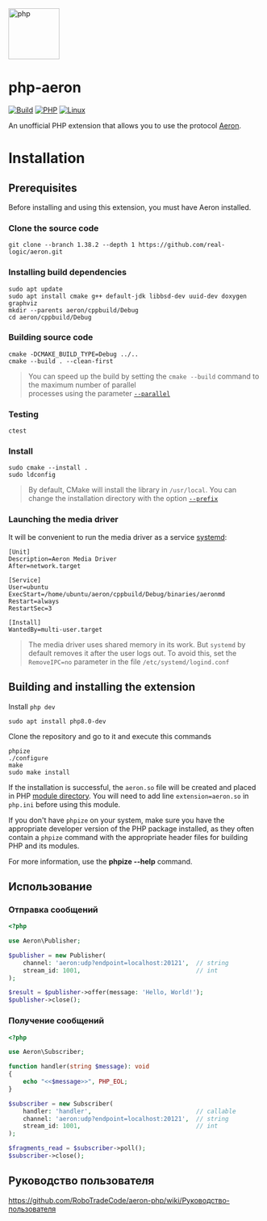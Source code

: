 <img src="https://user-images.githubusercontent.com/44947427/169660344-9298aef6-773f-4451-89e9-cb8de7dfe4af.svg" height="101" alt="php">

# php-aeron

[![Build](https://github.com/RoboTradeCode/aeron-php/actions/workflows/build.yml/badge.svg)](https://github.com/RoboTradeCode/aeron-php/actions/workflows/build.yml)
[![PHP](https://img.shields.io/badge/php-%5E8.0-blue)](https://www.php.net/downloads)
[![Linux](https://img.shields.io/badge/platform-linux-lightgrey)](https://ru.wikipedia.org/wiki/Linux)

An unofficial PHP extension that allows you to use the protocol [Aeron](https://github.com/real-logic/aeron).

# Installation

## Prerequisites
Before installing and using this extension, you must have Aeron installed.

### Clone the source code
```shell
git clone --branch 1.38.2 --depth 1 https://github.com/real-logic/aeron.git
```

### Installing build dependencies
```shell
sudo apt update
sudo apt install cmake g++ default-jdk libbsd-dev uuid-dev doxygen graphviz
mkdir --parents aeron/cppbuild/Debug
cd aeron/cppbuild/Debug
```

### Building source code
```shell
cmake -DCMAKE_BUILD_TYPE=Debug ../..
cmake --build . --clean-first
```

> You can speed up the build by setting the `cmake --build` command to the maximum number of parallel  
> processes using the parameter [`--parallel`](https://cmake.org/cmake/help/latest/manual/cmake.1.html#build-a-project)

### Testing
```shell
ctest
```

### Install
```shell
sudo cmake --install .
sudo ldconfig
```
> By default, CMake will install the library in `/usr/local`. You can change the installation directory
> with the option [`--prefix`](https://cmake.org/cmake/help/latest/variable/CMAKE_INSTALL_PREFIX.html#variable:CMAKE_INSTALL_PREFIX)

### Launching the media driver
It will be convenient to run the media driver as a service [systemd](https://systemd.io/):
```shell
[Unit]
Description=Aeron Media Driver
After=network.target

[Service]
User=ubuntu
ExecStart=/home/ubuntu/aeron/cppbuild/Debug/binaries/aeronmd
Restart=always
RestartSec=3

[Install]
WantedBy=multi-user.target
```

> The media driver uses shared memory in its work. But `systemd` by default removes it after the user logs out. To avoid this, set the `RemoveIPC=no` parameter in the file `/etc/systemd/logind.conf`

## Building and installing the extension
Install `php dev`
```shell
sudo apt install php8.0-dev
```
Clone the repository and go to it and execute this commands
```shell
phpize
./configure
make
sudo make install
```

If the installation is successful, the `aeron.so` file will be created and placed in
PHP [module directory](https://www.php.net/manual/ru/ini.core.php#ini.extension-dir). You will need to add
line `extension=aeron.so` in `php.ini` before using this module.

If you don't have `phpize` on your system, make sure you have the appropriate developer version of the PHP package installed, as they
often contain a `phpize` command with the appropriate header files for building PHP and its modules.

For more information, use the **phpize --help** command.

## Использование

### Отправка сообщений

```php
<?php

use Aeron\Publisher;

$publisher = new Publisher(
    channel: 'aeron:udp?endpoint=localhost:20121',  // string
    stream_id: 1001,                                // int
);

$result = $publisher->offer(message: 'Hello, World!');
$publisher->close();
```

### Получение сообщений

```php
<?php

use Aeron\Subscriber;

function handler(string $message): void
{
    echo "<<$message>>", PHP_EOL;
}

$subscriber = new Subscriber(
    handler: 'handler',                             // callable
    channel: 'aeron:udp?endpoint=localhost:20121',  // string
    stream_id: 1001,                                // int
);

$fragments_read = $subscriber->poll();
$subscriber->close();
```

## Руководство пользователя

https://github.com/RoboTradeCode/aeron-php/wiki/Руководство-пользователя
